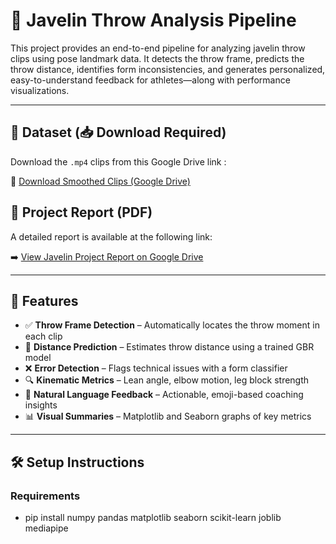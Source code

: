 # 🏹 Javelin Throw Analysis Pipeline

This project provides an end-to-end pipeline for analyzing javelin throw clips using pose landmark data. It detects the throw frame, predicts the throw distance, identifies form inconsistencies, and generates personalized, easy-to-understand feedback for athletes—along with performance visualizations.

---

## 📂 Dataset (📥 Download Required)

Download the  `.mp4` clips from this Google Drive link :

🔗 [Download Smoothed Clips (Google Drive)](https://drive.google.com/drive/folders/17loHe_BBmwHOtwiADoGob76aMN4PZDGK?usp=sharing)

## 📄 Project Report (PDF)

A detailed report is available at the following link:

➡️ [View Javelin Project Report on Google Drive](https://drive.google.com/drive/folders/1kRLx3fwHb8SnliL3av-btBz0UPpuacuK?usp=sharing)

---

## 🚀 Features

- ✅ **Throw Frame Detection** – Automatically locates the throw moment in each clip
- 📏 **Distance Prediction** – Estimates throw distance using a trained GBR model
- ❌ **Error Detection** – Flags technical issues with a form classifier
- 🔍 **Kinematic Metrics** – Lean angle, elbow motion, leg block strength
- 💬 **Natural Language Feedback** – Actionable, emoji-based coaching insights
- 📊 **Visual Summaries** – Matplotlib and Seaborn graphs of key metrics

---

## 🛠 Setup Instructions

### Requirements
- pip install numpy pandas matplotlib seaborn scikit-learn joblib mediapipe 

